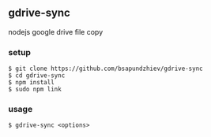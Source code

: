 ## gdrive-sync

nodejs google drive file copy

### setup
```
$ git clone https://github.com/bsapundzhiev/gdrive-sync
$ cd gdrive-sync
$ npm install
$ sudo npm link
```

### usage
```
$ gdrive-sync <options>
```
